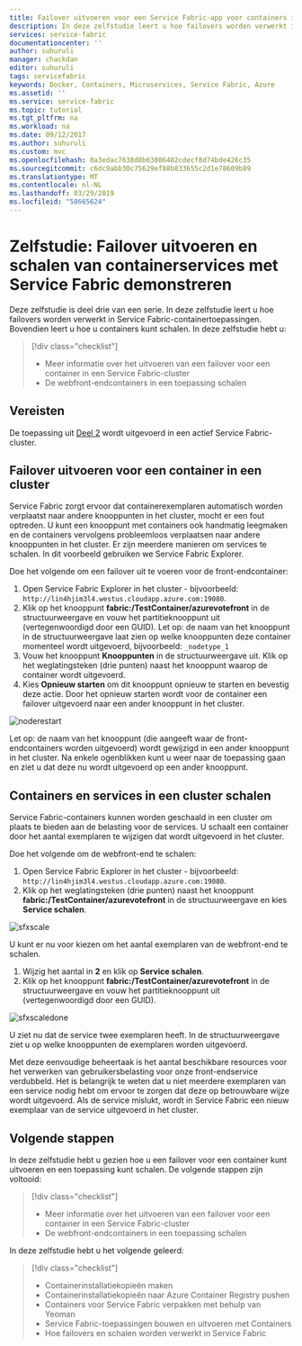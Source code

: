```yaml
---
title: Failover uitvoeren voor een Service Fabric-app voor containers in Azure en deze schalen | Microsoft Docs
description: In deze zelfstudie leert u hoe failovers worden verwerkt in een Azure Service Fabric-containertoepassing.  U leert ook hoe u de containers en services schaalt die in een cluster worden uitgevoerd.
services: service-fabric
documentationcenter: ''
author: suhuruli
manager: chackdan
editor: suhuruli
tags: servicefabric
keywords: Docker, Containers, Microservices, Service Fabric, Azure
ms.assetid: ''
ms.service: service-fabric
ms.topic: tutorial
ms.tgt_pltfrm: na
ms.workload: na
ms.date: 09/12/2017
ms.author: suhuruli
ms.custom: mvc
ms.openlocfilehash: 0a3edac7638d8b63086482cdecf8d74bde426c35
ms.sourcegitcommit: c6dc9abb30c75629ef88b833655c2d1e78609b89
ms.translationtype: MT
ms.contentlocale: nl-NL
ms.lasthandoff: 03/29/2019
ms.locfileid: "58665624"
---
```

# <a name="tutorial-demonstrate-fail-over-and-scaling-of-container-services-with-service-fabric"></a>Zelfstudie: Failover uitvoeren en schalen van containerservices met Service Fabric demonstreren

Deze zelfstudie is deel drie van een serie. In deze zelfstudie leert u hoe failovers worden verwerkt in Service Fabric-containertoepassingen. Bovendien leert u hoe u containers kunt schalen. In deze zelfstudie hebt u:

> [!div class="checklist"]
> * Meer informatie over het uitvoeren van een failover voor een container in een Service Fabric-cluster
> * De webfront-endcontainers in een toepassing schalen

## <a name="prerequisites"></a>Vereisten

De toepassing uit [Deel 2](service-fabric-tutorial-package-containers.md) wordt uitgevoerd in een actief Service Fabric-cluster.

## <a name="fail-over-a-container-in-a-cluster"></a>Failover uitvoeren voor een container in een cluster

Service Fabric zorgt ervoor dat containerexemplaren automatisch worden verplaatst naar andere knooppunten in het cluster, mocht er een fout optreden. U kunt een knooppunt met containers ook handmatig leegmaken en de containers vervolgens probleemloos verplaatsen naar andere knooppunten in het cluster. Er zijn meerdere manieren om services te schalen. In dit voorbeeld gebruiken we Service Fabric Explorer.

Doe het volgende om een failover uit te voeren voor de front-endcontainer:

1. Open Service Fabric Explorer in het cluster - bijvoorbeeld: `http://lin4hjim3l4.westus.cloudapp.azure.com:19080`.
2. Klik op het knooppunt **fabric:/TestContainer/azurevotefront** in de structuurweergave en vouw het partitieknooppunt uit (vertegenwoordigd door een GUID). Let op: de naam van het knooppunt in de structuurweergave laat zien op welke knooppunten deze container momenteel wordt uitgevoerd, bijvoorbeeld: `_nodetype_1`
3. Vouw het knooppunt **Knooppunten** in de structuurweergave uit. Klik op het weglatingsteken (drie punten) naast het knooppunt waarop de container wordt uitgevoerd.
4. Kies **Opnieuw starten** om dit knooppunt opnieuw te starten en bevestig deze actie. Door het opnieuw starten wordt voor de container een failover uitgevoerd naar een ander knooppunt in het cluster.

![noderestart][noderestart]

Let op: de naam van het knooppunt (die aangeeft waar de front-endcontainers worden uitgevoerd) wordt gewijzigd in een ander knooppunt in het cluster. Na enkele ogenblikken kunt u weer naar de toepassing gaan en ziet u dat deze nu wordt uitgevoerd op een ander knooppunt.

## <a name="scale-containers-and-services-in-a-cluster"></a>Containers en services in een cluster schalen

Service Fabric-containers kunnen worden geschaald in een cluster om plaats te bieden aan de belasting voor de services. U schaalt een container door het aantal exemplaren te wijzigen dat wordt uitgevoerd in het cluster.

Doe het volgende om de webfront-end te schalen:

1. Open Service Fabric Explorer in het cluster - bijvoorbeeld: `http://lin4hjim3l4.westus.cloudapp.azure.com:19080`.
2. Klik op het weglatingsteken (drie punten) naast het knooppunt **fabric:/TestContainer/azurevotefront** in de structuurweergave en kies **Service schalen**.

![sfxscale][sfxscale]

U kunt er nu voor kiezen om het aantal exemplaren van de webfront-end te schalen.

1. Wijzig het aantal in **2** en klik op **Service schalen**.
1. Klik op het knooppunt **fabric:/TestContainer/azurevotefront** in de structuurweergave en vouw het partitieknooppunt uit (vertegenwoordigd door een GUID).

![sfxscaledone][sfxscaledone]

U ziet nu dat de service twee exemplaren heeft. In de structuurweergave ziet u op welke knooppunten de exemplaren worden uitgevoerd.

Met deze eenvoudige beheertaak is het aantal beschikbare resources voor het verwerken van gebruikersbelasting voor onze front-endservice verdubbeld. Het is belangrijk te weten dat u niet meerdere exemplaren van een service nodig hebt om ervoor te zorgen dat deze op betrouwbare wijze wordt uitgevoerd. Als de service mislukt, wordt in Service Fabric een nieuw exemplaar van de service uitgevoerd in het cluster.

## <a name="next-steps"></a>Volgende stappen

In deze zelfstudie hebt u gezien hoe u een failover voor een container kunt uitvoeren en een toepassing kunt schalen. De volgende stappen zijn voltooid:

> [!div class="checklist"]
> * Meer informatie over het uitvoeren van een failover voor een container in een Service Fabric-cluster
> * De webfront-endcontainers in een toepassing schalen

In deze zelfstudie hebt u het volgende geleerd:
> [!div class="checklist"]
> * Containerinstallatiekopieën maken
> * Containerinstallatiekopieën naar Azure Container Registry pushen
> * Containers voor Service Fabric verpakken met behulp van Yeoman
> * Service Fabric-toepassingen bouwen en uitvoeren met Containers
> * Hoe failovers en schalen worden verwerkt in Service Fabric

[noderestart]: ./media/service-fabric-tutorial-containers-failover/containersfailovertutorialnoderestart.png
[sfxscale]: ./media/service-fabric-tutorial-containers-failover/containersfailovertutorialscale.png
[sfxscaledone]: ./media/service-fabric-tutorial-containers-failover/containersfailovertutorialscaledone.png